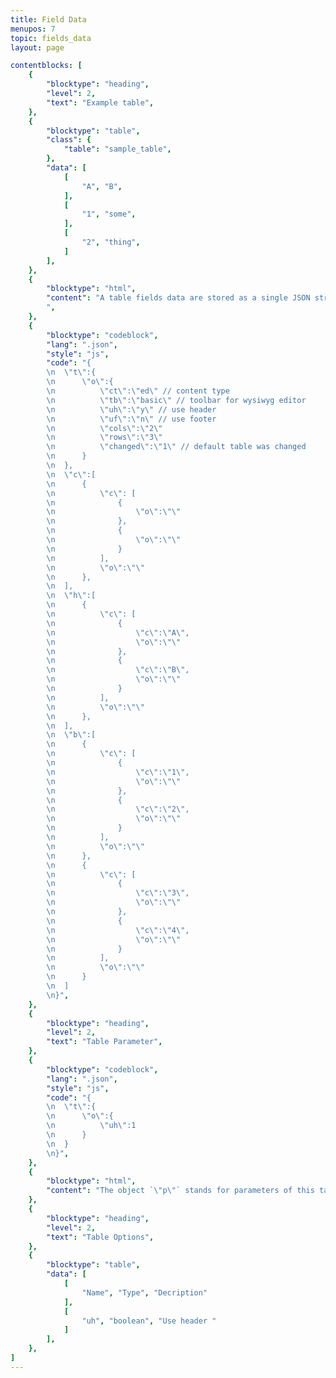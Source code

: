 ```yaml
---
title: Field Data
menupos: 7
topic: fields_data
layout: page

contentblocks: [
	{
		"blocktype": "heading",
		"level": 2,
		"text": "Example table",
	},
	{
		"blocktype": "table",
		"class": {
			"table": "sample_table",
		},
		"data": [
			[
				"A", "B",
			],
			[
				"1", "some",
			],
			[
				"2", "thing",
			]
		],
	},
	{
		"blocktype": "html",
		"content": "A table fields data are stored as a single JSON string. The table above is stored in the database as the following JSON string…
		",
	},
	{
		"blocktype": "codeblock",
		"lang": ".json",
		"style": "js",
		"code": "{
		\n	\"t\":{
		\n		\"o\":{
		\n			\"ct\":\"ed\" // content type
		\n			\"tb\":\"basic\" // toolbar for wysiwyg editor
		\n			\"uh\":\"y\" // use header
		\n			\"uf\":\"n\" // use footer
		\n			\"cols\":\"2\"
		\n			\"rows\":\"3\"
		\n			\"changed\":\"1\" // default table was changed
		\n		}
		\n	},
		\n	\"c\":[
		\n		{
		\n			\"c\": [
		\n				{
		\n					\"o\":\"\"
		\n				},
		\n				{
		\n					\"o\":\"\"
		\n				}
		\n			],
		\n			\"o\":\"\"
		\n		},
		\n	],
		\n	\"h\":[
		\n		{
		\n			\"c\": [
		\n				{
		\n					\"c\":\"A\",
		\n					\"o\":\"\"
		\n				},
		\n				{
		\n					\"c\":\"B\",
		\n					\"o\":\"\"
		\n				}
		\n			],
		\n			\"o\":\"\"
		\n		},
		\n	],
		\n	\"b\":[
		\n		{
		\n			\"c\": [
		\n				{
		\n					\"c\":\"1\",
		\n					\"o\":\"\"
		\n				},
		\n				{
		\n					\"c\":\"2\",
		\n					\"o\":\"\"
		\n				}
		\n			],
		\n			\"o\":\"\"
		\n		},
		\n		{
		\n			\"c\": [
		\n				{
		\n					\"c\":\"3\",
		\n					\"o\":\"\"
		\n				},
		\n				{
		\n					\"c\":\"4\",
		\n					\"o\":\"\"
		\n				}
		\n			],
		\n			\"o\":\"\"
		\n		}
		\n	]
		\n}",
	},
	{
		"blocktype": "heading",
		"level": 2,
		"text": "Table Parameter",
	},
	{
		"blocktype": "codeblock",
		"lang": ".json",
		"style": "js",
		"code": "{
		\n	\"t\":{
		\n		\"o\":{
		\n			\"uh\":1
		\n		}
		\n	}
		\n}",
	},
	{
		"blocktype": "html",
		"content": "The object `\"p\"` stands for parameters of this table. This parameter object has an object `\"o\"` which stands for options.",
	},
	{
		"blocktype": "heading",
		"level": 2,
		"text": "Table Options",
	},
	{
		"blocktype": "table",
		"data": [
			[
				"Name", "Type", "Decription"
			],
			[
				"uh", "boolean", "Use header "
			]
		],
	},
]
---
```


